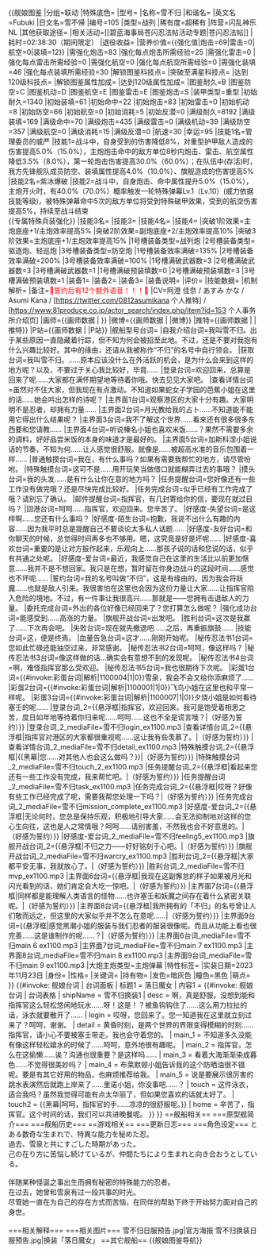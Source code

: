 {{舰娘图鉴
|分组=联动
|特殊底色=
|型号=
|名称=雪不归
|和谐名=
|英文名=Fubuki
|日文名=雪不帰
|编号=105
|类型=战列
|稀有度=超稀有
|阵营=闪乱神乐NL
|其他获取途径=<!--【无则不填】-->
|相关活动=[[碧蓝海事局苍闪忍法帖活动专题|苍闪忍法帖]]
|耗时=02:38:30（期间限定）
|退役收益=<!--无法退役则填无法退役，否则不填-->
|营养价值={{强化值|炮击=69|雷击=0|航空=0|装填=12}}
|需强化炮击=83
|强化每点炮击所需经验=25
|需强化雷击=0
|强化每点雷击所需经验=0
|需强化航空=0
|强化每点航空所需经验=0
|需强化装填=46
|强化每点装填所需经验=30
|解锁图鉴科技点=
|突破至满星科技点=
|达到120级科技点=
|解锁图鉴属性加成=
|达到120级属性加成=
|图鉴耐久=B
|图鉴防空=C
|图鉴机动=D
|图鉴航空=E
|图鉴雷击=E
|图鉴炮击=S
|装甲类型=重型
|初始耐久=1340
|初始装填=61
|初始命中=22
|初始炮击=83
|初始雷击=0
|初始机动=8
|初始防空=66
|初始航空=0
|初始消耗=5
|初始反潜=0
|满级耐久=8192
|满级装填=169
|满级命中=70
|满级炮击=435
|满级雷击=0
|满级机动=39
|满级防空=357
|满级航空=0
|满级消耗=15
|满级反潜=0
|航速=30
|幸运=95
|技能1名=管理委员的威严
|技能1=战斗中，自身受到的伤害降低8%，对重型护甲敌人造成的伤害提高5.0%（15.0%），主炮炮击命中的敌方单位8秒内炮击、雷击、航空属性降低3.5%（8.0%），第一轮炮击伤害提高30.0%（60.0%）；在队伍中(存活)时，我方先锋舰队成员防空、装填属性提高4.0%（10.0%）、旗舰造成的伤害提高5%
|技能2名=紫冰爆破
|技能2=战斗中，自身炮击、命中属性提升5.0%（15.0%），主炮开火时，有40.0%（70.0%）概率触发一轮特殊弹幕Lv.1（Lv.10）(威力依据技能等级)，被特殊弹幕命中5次的敌方单位将受到特殊破甲效果，受到的航空伤害提高5%，持续至战斗结束<br>{{专属特殊兵装强化}}
|技能3名=
|技能3=
|技能4名=
|技能4=
|突破1阶效果=主炮底座+1/主炮效率提高5%
|突破2阶效果=副炮底座+2/主炮效率提高10%
|突破3阶效果=主炮底座+1/主炮效率提高15%
|1号槽装备类型=战列炮
|2号槽装备类型=驱逐炮、轻巡炮
|3号槽装备类型=防空炮
|1号槽装备效率满破=135%
|2号槽装备效率满破=200%
|3号槽装备效率满破=100%
|1号槽满破武器数=3
|2号槽满破武器数=3
|3号槽满破武器数=1
|1号槽满破预装填数=0
|2号槽满破预装填数=3
|3号槽满破预装填数=1
|装备1=
|装备2=
|装备3=
|装备说明=
|评价=
|技能数据=
|机制解析=
|备注=<span style="color:red;">💓誓约后有12个额外语音！！！💓</span>
|CV=阿澄 佳奈 / あすみ かな / Asumi Kana / [https://twitter.com/0812asumikana 个人推特] / [https://www.81produce.co.jp/actor_search/index.php/item?id=153 个人事务所介绍页]
|画师={{画师数据 | }}
|微博={{画师数据 | |微博}}
|推特={{画师数据 | |推特}}
|P站={{画师数据 | |P站}}
|舰船型号台词=
|自我介绍台词=我叫雪不归。出于某些原因一直隐藏着行踪，但不知为何会被招至此地。不过，还是不要对我抱有什么兴趣比较好。其中的缘由，还请从我被称作“不归”的名号中自行领会。
|获取台词=我叫雪不归。……原本应该没什么在外活跃的机会，是为什么会来到这样的地方呢？以及，不要过于关心我比较好，毕竟……
|登录台词=欢迎回来，总算是回来了呢……大家都在满怀期望地等待着你哦。快去见见大家吧。
|查看详情台词=虽然对不住大家，但我现在有点激动。不知道如果蛇女子学园的芭蕉小姐在这里的话……她会吟出怎样的诗呢？
|主界面1台词=观察港区的大家十分有趣。大家明明不是忍者，却拥有力量……
|主界面2台词=月光教给我的占卜……不知道能不能用它得出什么结果呢？
|主界面3台词=我不了解这个世界……看来还有很多很多东西要和您请教……
|主界面4台词=听说榛名小姐也喜欢米饭……？果然不需要多余的调料，好好品尝米饭的本身的味道才是最好的。
|主界面5台词=加斯科涅小姐说话的节奏，不知为何……让人感觉很舒服。就像是……被超高水准的音乐包围着一样……
|普通触摸台词=我在，有什么事吗？如果有需要我帮忙的地方，请尽管吩咐。
|特殊触摸台词=这可不是……用开玩笑当做借口就能糊弄过去的事哦？
|摸头台词=我的头发……是有什么让你在意的地方吗？
|任务提醒台词=您好像还有一些工作没有做完哦？还是尽快完成比较好。
|任务完成台词=似乎已经有工作完成了哦？请别忘了确认。
|邮件提醒台词=指挥官，有几封寄给你的信，要现在就过目吗？
|回港台词=呵呵……指挥官，欢迎回来。您辛苦了。
|好感度-失望台词=是这样啊……您还有什么事吗？
|好感度-陌生台词=抱歉，我说不出什么有趣的内容……因为我平时总是提醒自己不要谈论太多私人话题……
|好感度-友好台词=和你聊天的时候，总觉得时间再多也不够用。嗯，这究竟是好是坏呢……
|好感度-喜欢台词=重要的是让对方振作起来，乐观向上……那孩子说的话和您说的话，似乎有共通之处呢。
|好感度-爱台词=最近，我感觉自己在这里的生活比以前更加惬意……我并不是不想回家。我只是在想，暂时留在你身边战斗的这段时间……感觉也不坏呢……
|誓约台词=我的名号叫做“不归”，这是有缘由的。因为我会将妖魔……也就是敌人引来。我很害怕在这里也会因为这份力量让大家……让指挥官陷入危险的境地。不过，有一件事让我很高兴……那就是——您拥有击退敌人的力量。
|委托完成台词=外出的各位好像已经回来了？您打算怎么做呢？
|强化成功台词=能感受到……高涨的力量。
|旗舰开战台词=出发吧。
|胜利台词=这次是我赢了……下次再会吧。
|失败台词=现在就先撤退吧……之后，再重振旗鼓……
|技能台词=这，便是终焉。
|血量告急台词=这才……刚刚开始呢。
|秘传忍法书1台词=您如此忙碌还能抽空过来，非常感谢。
|秘传忍法书2台词=呵呵，像这样吗？
|秘传忍法书3台词=像这样做的话…确实会有意想不到的发现呢。
|秘传忍法书4台词=啊，难怪指挥官那么受欢迎。
|秘传忍法书5台词=我也很期待下次呢。
|彩蛋1台词={{#invoke:彩蛋台词|解析|1100004|1|0}}雪泉，我会不会又给你添麻烦了……
|彩蛋2台词={{#invoke:彩蛋台词|解析|1100001|1|0}}飞鸟小姐在这里也和平常一样呢。
|彩蛋3台词={{#invoke:彩蛋台词|解析|1100007|1|0}}夕烧小姐是如何看待塞壬的呢……
|登录台词_2={{悬浮框|指挥官，欢迎回来。我可是饱受着相思之苦，度日如年地等待着你归来呢……呵呵……这也不全是谎言哦？|（好感为誓约）}}
|登录台词_2_mediaFile=雪不归login_ex1100.mp3
|查看详情台词_2={{悬浮框|指挥官对港区的大家都很重视呢……这让我有些羡慕了。|（好感为誓约）}}
|查看详情台词_2_mediaFile=雪不归detail_ex1100.mp3
|特殊触摸台词_2={{悬浮框|{{黑幕|您……对其他人也会这么做吗？}}|（好感为誓约）}}
|特殊触摸台词_2_mediaFile=雪不归touch_2_ex1100.mp3
|任务提醒台词_2={{悬浮框|看起来您还有一些工作没有完成，我来帮忙吧。|（好感为誓约）}}
|任务提醒台词_2_mediaFile=雪不归task_ex1100.mp3
|任务完成台词_2={{悬浮框|哎呀？好像有些工作已经完成了呢，需要我帮您处理一下吗？|（好感为誓约）}}
|任务完成台词_2_mediaFile=雪不归mission_complete_ex1100.mp3
|好感度-爱台词_2={{悬浮框|无论何时，您总是保持乐观，积极地引导大家……会无法抑制地对这样的您心生向往，这也是人之常情哦？呵呵……请别害羞，不然我也会不好意思的。|（好感为誓约）}}
|好感度-爱台词_2_mediaFile=雪不归feeling5_ex1100.mp3
|旗舰开战台词_2={{悬浮框|不归之力——好好铭刻于心吧。|（好感为誓约）}}
|旗舰开战台词_2_mediaFile=雪不归warcry_ex1100.mp3
|胜利台词_2={{悬浮框|大家都平安无事，我就放心了。|（好感为誓约）}}
|胜利台词_2_mediaFile=雪不归mvp_ex1100.mp3
|主界面6台词={{悬浮框|我现在这副懈怠的样子如果被月光和闪光看到的话，她们肯定会大吃一惊吧。|（好感为誓约）}}
|主界面7台词={{悬浮框|同样都是能理解人类语言的怪物……也许塞壬和妖魔之间存在着什么紧密关联呢。|（好感为誓约）}}
|主界面8台词={{悬浮框|我所拥有的「不归」的名号曾让人们敬而远之，但这里的大家似乎并不怎么在意呢……|（好感为誓约）}}
|主界面9台词={{悬浮框|感觉黑潮小姐的服装与我们忍者的服装很像呢。而且从功能上看也很完善……这是谁制作的呢……？|（好感为誓约）}}
|主界面6台词_mediaFile=雪不归main 6 ex1100.mp3
|主界面7台词_mediaFile=雪不归main 7 ex1100.mp3
|主界面8台词_mediaFile=雪不归main 8 ex1100.mp3
|主界面9台词_mediaFile=雪不归main 9 ex1100.mp3
|大炮主炮类型=主炮弹幕
|特性标签=
|实装日期=2023年11月23日
|身份=
|性格=
|关键词=
|持有物=
|发色=暗灰色
|瞳色=黑色
|萌点=
}}
{{#invoke: 舰娘台词 | 台词面板 
| 标题1 = 落日魔女
| 内容1 = {{#invoke: 舰娘台词 | 台词表格
  | shipName = 雪不归换装1
  | desc = 啊，真是舒服。没想到能和指挥官这么轻松悠闲地玩水……呀！这是！？被鱼钩钩住了……这么用力拉扯的话，泳衣就要散开了……
  | login = 哎呀，您回来了。您一知道我在这里就立刻过来了？呵呵，谢谢。
  | detail = 黄昏时刻，是两个世界的界限变得模糊的时刻……指挥官，请小心不要被塞壬带走。我也会守着您的。
  | main_1 = 不知道多久没能有像这样轻松嬉水的时候了……呵呵，意外地很有趣呢。
  | main_2 = 指挥官，怎么在这偷懒……诶？沟通也很重要？是这样吗……
  | main_3 = 看着大海渐渐染成暮色……不觉得很美妙吗？
  | main_4 = 布莱默顿小姐告诉我的这个防晒油很不错呢。要是有其它好用的物品，也麻烦推荐给我。
  | main_5 = 说是要展示很厉害的跳水表演然后就跑上岸来了……里诺小姐，你没事吧……？
  | touch = 这件泳衣，适合我吗？虽然我觉得可能有点太华丽了，但如果您喜欢的话就太好了。
  | touch2 = {{黑幕|呵呵，指挥官的手……凉凉的很舒服呢。}}
  | home = 辛苦了，指挥官。这个时间的话，我们可以共进晚餐呢。
  }}
}}
==舰船相关==
===原型舰简介===
===舰船历史===
==游戏相关==
===更新日志===
===角色设定===
とある数奇な生まれで、特異な能力を秘めた忍。<br>
過去、雪泉と共にすごした時期があった。<br>
己の在り方に苦悩し続けているが、仲間たちにより生まれと向き合おうとしている。<br><br>
伴随某种怪诞之事出生而拥有秘密的特殊能力的忍者。<br>
在过去，她曾和雪泉有过一段共事的时光。<br>
尽管她一直在为自己的存在方式而苦恼，在同伴的帮助下终于开始努力面对自己的身世。<br><br>
===相关解释===
===相关图片===
<gallery mode="packed" heights="250px">
雪不归日服预告.jpg|官方海报
雪不归换装日服预告.jpg|换装「落日魔女」
</gallery>
==其它舰船==
{{舰娘图鉴导航}}